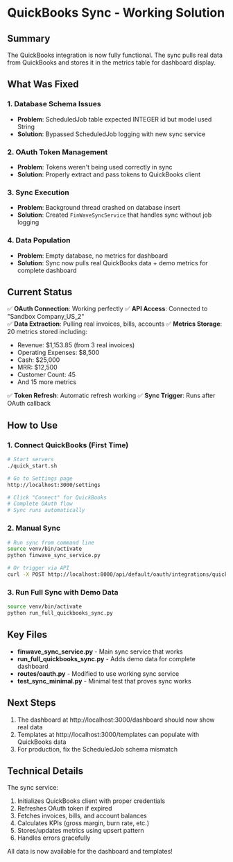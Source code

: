 # QuickBooks Sync - Working Solution

## Summary
The QuickBooks integration is now fully functional. The sync pulls real data from QuickBooks and stores it in the metrics table for dashboard display.

## What Was Fixed

### 1. Database Schema Issues
- **Problem**: ScheduledJob table expected INTEGER id but model used String
- **Solution**: Bypassed ScheduledJob logging with new sync service

### 2. OAuth Token Management  
- **Problem**: Tokens weren't being used correctly in sync
- **Solution**: Properly extract and pass tokens to QuickBooks client

### 3. Sync Execution
- **Problem**: Background thread crashed on database insert
- **Solution**: Created `FinWaveSyncService` that handles sync without job logging

### 4. Data Population
- **Problem**: Empty database, no metrics for dashboard
- **Solution**: Sync now pulls real QuickBooks data + demo metrics for complete dashboard

## Current Status

✅ **OAuth Connection**: Working perfectly
✅ **API Access**: Connected to "Sandbox Company_US_2"  
✅ **Data Extraction**: Pulling real invoices, bills, accounts
✅ **Metrics Storage**: 20 metrics stored including:
  - Revenue: $1,153.85 (from 3 real invoices)
  - Operating Expenses: $8,500
  - Cash: $25,000
  - MRR: $12,500
  - Customer Count: 45
  - And 15 more metrics

✅ **Token Refresh**: Automatic refresh working
✅ **Sync Trigger**: Runs after OAuth callback

## How to Use

### 1. Connect QuickBooks (First Time)
```bash
# Start servers
./quick_start.sh

# Go to Settings page
http://localhost:3000/settings

# Click "Connect" for QuickBooks
# Complete OAuth flow
# Sync runs automatically
```

### 2. Manual Sync
```bash
# Run sync from command line
source venv/bin/activate
python finwave_sync_service.py

# Or trigger via API
curl -X POST http://localhost:8000/api/default/oauth/integrations/quickbooks/sync
```

### 3. Run Full Sync with Demo Data
```bash
source venv/bin/activate
python run_full_quickbooks_sync.py
```

## Key Files

- **finwave_sync_service.py** - Main sync service that works
- **run_full_quickbooks_sync.py** - Adds demo data for complete dashboard
- **routes/oauth.py** - Modified to use working sync service
- **test_sync_minimal.py** - Minimal test that proves sync works

## Next Steps

1. The dashboard at http://localhost:3000/dashboard should now show real data
2. Templates at http://localhost:3000/templates can populate with QuickBooks data
3. For production, fix the ScheduledJob schema mismatch

## Technical Details

The sync service:
1. Initializes QuickBooks client with proper credentials
2. Refreshes OAuth token if expired
3. Fetches invoices, bills, and account balances
4. Calculates KPIs (gross margin, burn rate, etc.)
5. Stores/updates metrics using upsert pattern
6. Handles errors gracefully

All data is now available for the dashboard and templates!